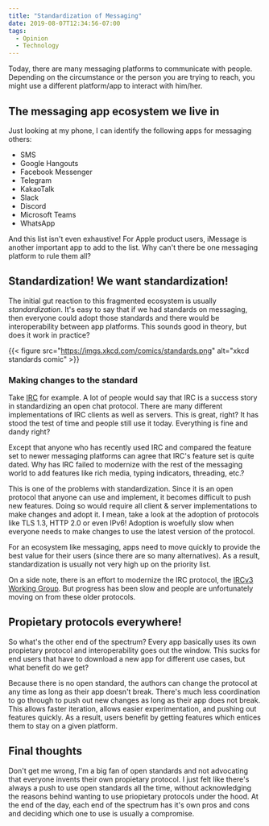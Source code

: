 ```yaml
---
title: "Standardization of Messaging"
date: 2019-08-07T12:34:56-07:00
tags: 
  - Opinion
  - Technology
---
```

Today, there are many messaging platforms to communicate with people. Depending on the circumstance or the person you are trying to reach, you might use a different platform/app to interact with him/her.

## The messaging app ecosystem we live in
Just looking at my phone, I can identify the following apps for messaging others:

* SMS
* Google Hangouts
* Facebook Messenger
* Telegram
* KakaoTalk
* Slack
* Discord
* Microsoft Teams
* WhatsApp

And this list isn't even exhaustive! For Apple product users, iMessage is another important app to add to the list. Why can't there be one messaging platform to rule them all?

## Standardization! We want standardization!
The initial gut reaction to this fragmented ecosystem is usually *standardization*. It's easy to say that if we had standards on messaging, then everyone could adopt those standards and there would be interoperability between app platforms. This sounds good in theory, but does it work in practice?

{{< figure src="https://imgs.xkcd.com/comics/standards.png" alt="xkcd standards comic" >}}

### Making changes to the standard

Take [IRC](https://en.wikipedia.org/wiki/Internet_Relay_Chat) for example. A lot of people would say that IRC is a success story in standardizing an open chat protocol. There are many different implementations of IRC clients as well as servers. This is great, right? It has stood the test of time and people still use it today. Everything is fine and dandy right? 

Except that anyone who has recently used IRC and compared the feature set to newer messaging platforms can agree that IRC's feature set is quite dated. Why has IRC failed to modernize with the rest of the messaging world to add features like rich media, typing indicators, threading, etc.?

This is one of the problems with standardization. Since it is an open protocol that anyone can use and implement, it becomes difficult to push new features. Doing so would require all client & server implementations to make changes and adopt it. I mean, take a look at the adoption of protocols like TLS 1.3, HTTP 2.0 or even IPv6! Adoption is woefully slow when everyone needs to make changes to use the latest version of the protocol.

For an ecosystem like messaging, apps need to move quickly to provide the best value for their users (since there are so many alternatives). As a result, standardization is usually not very high up on the priority list.

On a side note, there is an effort to modernize the IRC protocol, the [IRCv3 Working Group](https://ircv3.net/). But progress has been slow and people are unfortunately moving on from these older protocols.

## Propietary protocols everywhere!

So what's the other end of the spectrum? Every app basically uses its own propietary protocol and interoperability goes out the window. This sucks for end users that have to download a new app for different use cases, but what benefit do we get?

Because there is no open standard, the authors can change the protocol at any time as long as their app doesn't break. There's much less coordination to go through to push out new changes as long as their app does not break. This allows faster iteration, allows easier experimentation, and pushing out features quickly. As a result, users benefit by getting features which entices them to stay on a given platform.

## Final thoughts

Don't get me wrong, I'm a big fan of open standards and not advocating that everyone invents their own propietary protocol. I just felt like there's always a push to use open standards all the time, without acknowledging the reasons behind wanting to use priopietary protocols under the hood. At the end of the day, each end of the spectrum has it's own pros and cons and deciding which one to use is usually a compromise.
